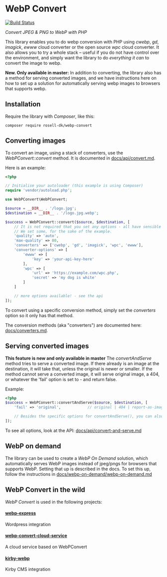 # WebP Convert

[![Build Status](https://travis-ci.org/rosell-dk/webp-convert.png?branch=master)](https://travis-ci.org/rosell-dk/webp-convert)

*Convert JPEG & PNG to WebP with PHP*

This library enables you to do webp conversion with PHP using *cwebp*, *gd*, *imagick*, *ewww* cloud converter or the open source *wpc* cloud converter. It also allows you to try a whole stack &ndash; useful if you do not have control over the environment, and simply want the library to do *everything it can* to convert the image to webp.

**New. Only available in master:**
In addition to converting, the library also has a method for serving converted images, and we have instructions here on how to set up a solution for automatically serving webp images to browsers that supports webp.

## Installation
Require the library with *Composer*, like this:

```text
composer require rosell-dk/webp-convert
```

## Converting images
To convert an image, using a stack of converters, use the *WebPConvert::convert* method. It is documented in [docs/api/convert.md](https://github.com/rosell-dk/webp-convert/blob/master/docs/api/convert.md).

Here is an example:

```php
<?php

// Initialise your autoloader (this example is using Composer)
require 'vendor/autoload.php';

use WebPConvert\WebPConvert;

$source = __DIR__ . '/logo.jpg';
$destination = __DIR__ . '/logo.jpg.webp';

$success = WebPConvert::convert($source, $destination, [
    // It is not required that you set any options - all have sensible defaults.
    // We set some, for the sake of the example.
    'quality' => 'auto',
    'max-quality' => 80,
    'converters' => ['cwebp', 'gd', 'imagick', 'wpc', 'ewww'],
    'converter-options' => [
        'ewww' => [
            'key' => 'your-api-key-here'
        ],
        'wpc' => [
            'url' => 'https://example.com/wpc.php',
            'secret' => 'my dog is white'
        ]
    ]

    // more options available! - see the api
]);
```

To convert using a specific conversion method, simply set the *converters* option so it only has that method.

The conversion methods (aka "converters") are documented here:   [docs/converters.md](https://github.com/rosell-dk/webp-convert/blob/master/docs/converters.md).


## Serving converted images
**This feature is new and only available in master**
The *convertAndServe* method tries to serve a converted image. If there already is an image at the destination, it will take that, unless the original is newer or smaller. If the method cannot serve a converted image, it will serve original image, a 404, or whatever the 'fail' option is set to - and return false.

Example:
```php
<?php
$success = WebPConvert::convertAndServe($source, $destination, [
    'fail' => 'original',            // original | 404 | report-as-image | report

    // Besides the specific options for convertAndServe(), you can also use the options for convert()
]);
```
To see all options, look at the API: [docs/api/convert-and-serve.md](https://github.com/rosell-dk/webp-convert/blob/master/docs/api/convert-and-serve.md)


## WebP on demand
The library can be used to create a *WebP On Demand* solution, which automatically serves WebP images instead of jpeg/pngs for browsers that supports WebP. Setting that up is described in the docs. To set this up, follow the instructions in [docs/webp-on-demand/webp-on-demand.md](https://github.com/rosell-dk/webp-convert/blob/master/docs/webp-on-demand/webp-on-demand.md)


## WebP Convert in the wild
*WebP Convert* is used in the following projects:


#### [webp-express](https://github.com/rosell-dk/webp-express)
Wordpress integration

#### [webp-convert-cloud-service](https://github.com/rosell-dk/webp-convert-cloud-service)
A cloud service based on WebPConvert

#### [kirby-webp](https://github.com/S1SYPHOS/kirby-webp)
Kirby CMS integration

